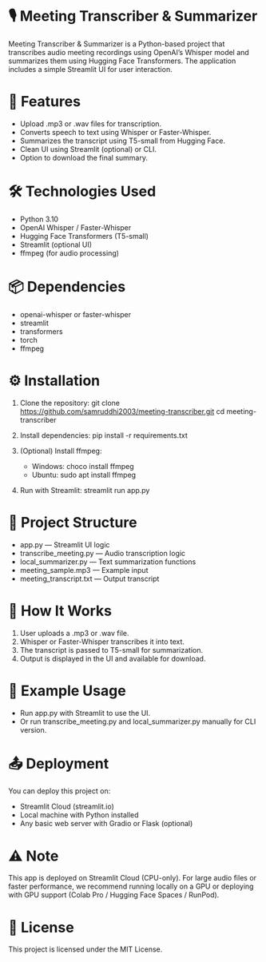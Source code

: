 # 🎙️ Meeting Transcriber & Summarizer
Meeting Transcriber & Summarizer is a Python-based project that transcribes audio meeting recordings using OpenAI’s Whisper model and summarizes them using Hugging Face Transformers. The application includes a simple Streamlit UI for user interaction.

# 🚀 Features

- Upload .mp3 or .wav files for transcription.
- Converts speech to text using Whisper or Faster-Whisper.
- Summarizes the transcript using T5-small from Hugging Face.
- Clean UI using Streamlit (optional) or CLI.
- Option to download the final summary.

# 🛠️ Technologies Used

- Python 3.10
- OpenAI Whisper / Faster-Whisper
- Hugging Face Transformers (T5-small)
- Streamlit (optional UI)
- ffmpeg (for audio processing)

# 📦 Dependencies

- openai-whisper or faster-whisper
- streamlit
- transformers
- torch
- ffmpeg

# ⚙️ Installation
1. Clone the repository:
    git clone https://github.com/samruddhi2003/meeting-transcriber.git
    cd meeting-transcriber

2. Install dependencies:
    pip install -r requirements.txt

3. (Optional) Install ffmpeg:
    - Windows: choco install ffmpeg
    - Ubuntu: sudo apt install ffmpeg

4. Run with Streamlit:
    streamlit run app.py

# 📁 Project Structure

- app.py — Streamlit UI logic
- transcribe_meeting.py — Audio transcription logic
- local_summarizer.py — Text summarization functions
- meeting_sample.mp3 — Example input
- meeting_transcript.txt — Output transcript

# 🧪 How It Works

1. User uploads a .mp3 or .wav file.
2. Whisper or Faster-Whisper transcribes it into text.
3. The transcript is passed to T5-small for summarization.
4. Output is displayed in the UI and available for download.

# 📄 Example Usage

- Run app.py with Streamlit to use the UI.
- Or run transcribe_meeting.py and local_summarizer.py manually for CLI version.

# 📤 Deployment

You can deploy this project on:
- Streamlit Cloud (streamlit.io)
- Local machine with Python installed
- Any basic web server with Gradio or Flask (optional)
# ⚠️ Note
This app is deployed on Streamlit Cloud (CPU-only). For large audio files or faster performance, we recommend running locally on a GPU or deploying with GPU support (Colab Pro / Hugging Face Spaces / RunPod).

# 📜 License
This project is licensed under the MIT License.
